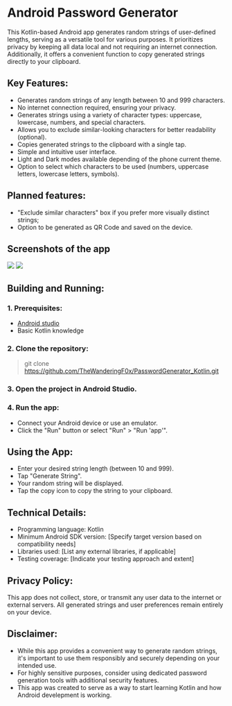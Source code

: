 # Android Password Generator

This Kotlin-based Android app generates random strings of user-defined lengths, serving as a versatile tool for various purposes. It prioritizes privacy by keeping all data local and not requiring an internet connection. Additionally, it offers a convenient function to copy generated strings directly to your clipboard.

## Key Features:

- Generates random strings of any length between 10 and 999 characters.
- No internet connection required, ensuring your privacy.
- Generates strings using a variety of character types: uppercase, lowercase, numbers, and special characters.
- Allows you to exclude similar-looking characters for better readability (optional).
- Copies generated strings to the clipboard with a single tap.
- Simple and intuitive user interface.
- Light and Dark modes available depending of the phone current theme.
- Option to select which characters to be used (numbers, uppercase letters, lowercase letters, symbols).

## Planned features:

* "Exclude similar characters" box if you prefer more visually distinct strings;
* Option to be generated as QR Code and saved on the device.

## Screenshots of the app

![](https://imgpile.com/images/xq9Mcr.jpg)
![](https://imgpile.com/images/xq9JBR.jpg)

## Building and Running:

### 1. Prerequisites:
* [Android studio](https://developer.android.com/studio)
* Basic Kotlin knowledge

### 2. Clone the repository:
> git clone https://github.com/TheWanderingF0x/PasswordGenerator_Kotlin.git

### 3. Open the project in Android Studio.

### 4. Run the app:

* Connect your Android device or use an emulator.
* Click the "Run" button or select "Run" > "Run 'app'".

## Using the App:

* Enter your desired string length (between 10 and 999).
* Tap "Generate String".
* Your random string will be displayed.
* Tap the copy icon to copy the string to your clipboard.

## Technical Details:

* Programming language: Kotlin
* Minimum Android SDK version: [Specify target version based on compatibility needs]
* Libraries used: [List any external libraries, if applicable]
* Testing coverage: [Indicate your testing approach and extent]

## Privacy Policy:

This app does not collect, store, or transmit any user data to the internet or external servers. All generated strings and user preferences remain entirely on your device.

## Disclaimer:

* While this app provides a convenient way to generate random strings, it's important to use them responsibly and securely depending on your intended use.
* For highly sensitive purposes, consider using dedicated password generation tools with additional security features.
* This app was created to serve as a way to start learning Kotlin and how Android develepment is working.
